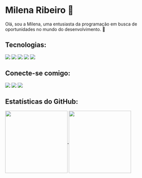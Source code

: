 # Milena Ribeiro 🦋

<!--
**milena-ribeiro/milena-ribeiro** is a ✨ _special_ ✨ repository because its `README.md` (this file) appears on your GitHub profile.

Here are some ideas to get you started:-->
<div>
 Olá, sou a Milena, uma entusiasta da programação em busca de oportunidades no mundo do desenvolvimento. <!--Com formação técnica em Desenvolvimento de Sistemas e uma paixão por resolver problemas por meio de códigos, estou ansiosa para contribuir e aprender no ambiente profissional. Atualmente, estou explorando projetos, expandindo meus conhecimentos e pronta para dar o próximo passo na minha jornada como desenvolvedora. Convido você a conhecer meus projetos e a compartilhar conhecimento! -->🚀
</div>

## Tecnologias:

<div> 
 <img src="https://img.shields.io/badge/HTML5-000?style=for-the-badge&logo=html5&logoColor=FF75B5">
 <img src="https://img.shields.io/badge/CSS3-000?style=for-the-badge&logo=css3&logoColor=FF75B5">
 <img src="https://img.shields.io/badge/JavaScript-000?style=for-the-badge&logo=javascript&logoColor=FF75B5">
 <img src="https://img.shields.io/badge/Node.js-000?style=for-the-badge&logo=node.js&logoColor=FF75B5">
 <img src="https://img.shields.io/badge/React_Native-000?style=for-the-badge&logo=react&logoColor=FF75B5">
 
</div>
      
## Conecte-se comigo:
<div>
 <a href="https://t.me/milena_ribeiro" target="_blank"><img src="https://img.shields.io/badge/Telegram-000?style=for-the-badge&logo=telegram&logoColor=FF75B5"   target="_blank"></a>
 <a href="mailto:milena2795138@gmail.com"><img src="https://img.shields.io/badge/Gmail-000?style=for-the-badge&logo=gmail&logoColor=FF75B5" target="_blank"></a>
 <a href="https://www.linkedin.com/in/milena-ribeiro-/" target="_blank"><img src="https://img.shields.io/badge/-LinkedIn-000?style=for-the-badge&logo=linkedin&logoColor=FF75B5" target="_blank"></a>  

</div>

## Estatísticas do GitHub:
<div>
<a href="https://github.com/milena-ribeiro/github-readme-stats">
  <img height=200 align="center" src="https://github-readme-stats.vercel.app/api?username=milena-ribeiro&show_icons=true&bg_color=000&border_color=30A3DC&icon_color=19f9d899&title_color=19f9d899&text_color=FF75B5&hide_title=true" />
</a>
<a href="https://github.com/milena-ribeiro/convoychat">
  <img height=200 align="center" src="https://github-readme-stats-git-masterrstaa-rickstaa.vercel.app/api/top-langs/?username=milena-ribeiro&layout=compact&bg_color=000&border_color=30A3DC&title_color=19f9d899&text_color=FF75B5" />
</a>
</div>

